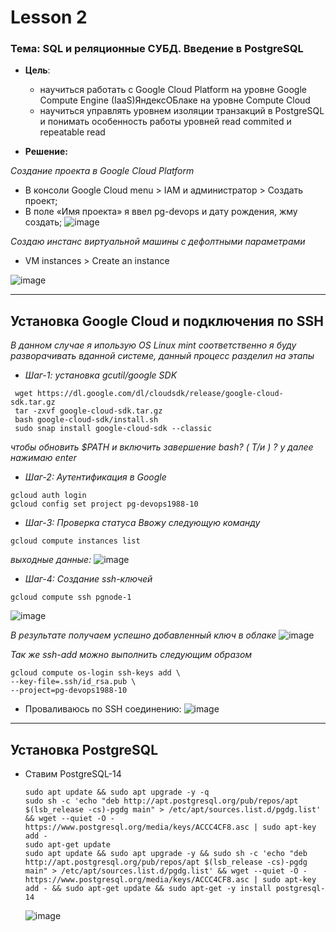 # Lesson 2
### Тема: SQL и реляционные СУБД. Введение в PostgreSQL
* __Цель__:
    * научиться работать с Google Cloud Platform на уровне Google Compute Engine (IaaS)ЯндексОБлаке на уровне Compute Cloud
    * научиться управлять уровнем изоляции транзакций в PostgreSQL и понимать особенность работы уровней read commited и repeatable read

* __Решение:__


 _Создание проекта в Google Cloud Platform_
  *    В консоли Google Cloud menu > IAM и администратор > Создать проект;
  *    В поле «Имя проекта» я ввел pg-devops и дату рождения, жму создать;
![image](https://user-images.githubusercontent.com/85208391/197787063-a6b31e59-ec8c-4f84-afd2-3c3124d40a90.png)

_Создаю инстанс виртуальной машины с дефолтными параметрами_
  * VM instances > Create an instance

   ![image](https://user-images.githubusercontent.com/85208391/197797886-41b9cbfb-6482-4e46-9d26-842c6fcd290d.png)

___
## Установка Google Cloud и подключения по SSH
_В данном случае я ипользую OS Linux mint соответственно я буду разворачивать  вданной системе, данный процесс разделил на этапы_

- _Шаг-1: установка gcutil/google SDK_
```
 wget https://dl.google.com/dl/cloudsdk/release/google-cloud-sdk.tar.gz
 tar -zxvf google-cloud-sdk.tar.gz
 bash google-cloud-sdk/install.sh
 sudo snap install google-cloud-sdk --classic
```
_чтобы обновить $PATH и включить завершение bash? ( Т/и ) ? у
далее нажимаю enter_

- _Шаг-2: Аутентификация в Google_
```
gcloud auth login 
gcloud config set project pg-devops1988-10
```
- _Шаг-3: Проверка статуса_
_Ввожу следующую команду_
```
gcloud compute instances list
```
_выходные данные:_
![image](https://user-images.githubusercontent.com/85208391/197828060-be5dd53c-563c-4b9f-a0a4-df7af81cd584.png)

- _Шаг-4: Создание ssh-ключей_
```
gcloud compute ssh pgnode-1
```
![image](https://user-images.githubusercontent.com/85208391/197829735-ce18c323-03bd-446f-b664-6bdfbd40b7ce.png)

_В результате получаем успешно добавленный ключ в облаке_
![image](https://user-images.githubusercontent.com/85208391/197832445-cb9b0d8d-9f25-4e32-bc66-14b42f646bf8.png)

_Так же ssh-add можно выполнить следующим образом_
```
gcloud compute os-login ssh-keys add \
--key-file=.ssh/id_rsa.pub \
--project=pg-devops1988-10
```
- Проваливаюсь по SSH соединению:
![image](https://user-images.githubusercontent.com/85208391/197837031-af6add55-d063-4781-90e1-970469566a0d.png)
---
## Установка PostgreSQL
- Ставим PostgreSQL-14
  ```
  sudo apt update && sudo apt upgrade -y -q
  sudo sh -c 'echo "deb http://apt.postgresql.org/pub/repos/apt $(lsb_release -cs)-pgdg main" > /etc/apt/sources.list.d/pgdg.list' && wget --quiet -O - https://www.postgresql.org/media/keys/ACCC4CF8.asc | sudo apt-key add -
  sudo apt-get update
  sudo apt update && sudo apt upgrade -y && sudo sh -c 'echo "deb http://apt.postgresql.org/pub/repos/apt $(lsb_release -cs)-pgdg main" > /etc/apt/sources.list.d/pgdg.list' && wget --quiet -O - https://www.postgresql.org/media/keys/ACCC4CF8.asc | sudo apt-key add - && sudo apt-get update && sudo apt-get -y install postgresql-14
  ```
  
  ![image](https://user-images.githubusercontent.com/85208391/197893150-3954412e-6089-487d-a311-c9e5f609115c.png)

  
